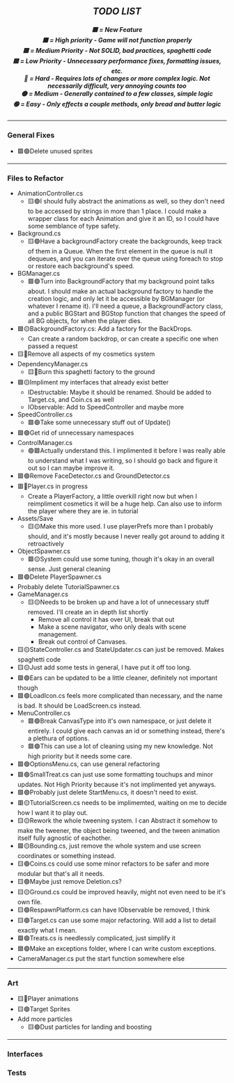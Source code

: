 <section id="header" align="center">
    <h1><em>TODO LIST</em></h1>
    <h5>🟦 = New Feature
    <br>🟥 = High priority - Game will not function properly
    <br>🟨 = Medium Priority - Not SOLID, bad practices, spaghetti code
    <br>🟩 = Low Priority - Unnecessary performance fixes, formatting issues, etc.
    <br>🔴 = Hard - Requires lots of changes or more complex logic. Not necessarily difficult, very annoying counts too
    <br>🟡  = Medium - Generally contained to a few classes, simple logic
    <br>🟢 = Easy - Only effects a couple methods, only bread and butter logic</h5>
</section>

---
<section id="general" align="left">
    <h3>General Fixes</h3>
    <ul>
        <li>🟩🟢Delete unused sprites</li>
    </ul>
</section>

---
<section id="reffiles" align="left">
    <h3>Files to Refactor</h3>
    <ul>
        <li>AnimationController.cs
            <ul>
                <li>🟨🟢I should fully abstract the animations as well, so they don't need to be accessed by strings in more than 1 place. I could make a wrapper class for each Animation and give it an ID, so I could have some semblance of type safety.</li>
            </ul>
        </li>
        <li>Background.cs
            <ul>
                <li>🟨🟢Have a backgroundFactory create the backgrounds, keep track of them in a Queue. When the first element in the queue is null it dequeues, and you can iterate over the queue using foreach to stop or restore each background's speed.</li>
            </ul>
        </li>
        <li>BGManager.cs
            <ul>
                <li>🟩🟢Turn into BackgroundFactory that my background point talks about. I should make an actual background factory to handle the creation logic, and only let it be accessible by BGManager (or whatever I rename it). I'll need a queue, a BackgroundFactory class, and a public BGStart and BGStop function that changes the speed of all BG objects, for when the player dies.</li>
            </ul>
        </li>
        <li>🟦🟡BackgroundFactory.cs: Add a factory for the BackDrops.
            <ul>
                <li>Can create a random backdrop, or can create a specific one when passed a request</li>
            </ul>
        </li>
        <li>🟨🔴Remove all aspects of my cosmetics system</li>
        <li>DependencyManager.cs
            <ul>
                <li>🟨🔴Burn this spaghetti factory to the ground</li>
            </ul>
        </li>
        <li>🟩🟡Impliment my interfaces that already exist better
            <ul>
                <li>IDestructable: Maybe it should be renamed. Should be added to Target.cs, and Coin.cs as well</li>
                <li>IObservable: Add to SpeedController and maybe more</li>
            </ul>
        </li>
        <li>SpeedController.cs
            <ul>
                <li>🟩🟢Take some unnecessary stuff out of Update()</li>
            </ul>
        </li>
        <li>🟩🟢Get rid of unnecessary namespaces</li>
        <li>ControlManager.cs
            <ul>
                <li>🟢🟩Actually understand this. I implimented it before I was really able to understand what I was writing, so I should go back and figure it out so I can maybe improve it.</li>
            </ul>
        </li>
        <li>🟩🟢Remove FaceDetector.cs and GroundDetector.cs</li>
        <li>🟥🔴Player.cs in progress
            <ul>
                <li>Create a PlayerFactory, a little overkill right now but when I reimpliment cosmetics it will be a huge help. Can also use to inform the player where they are ie. in tutorial</li>
            </ul>
        </li>
        <li>Assets/Save
            <ul>
                <li>🟨🟡Make this more used. I use playerPrefs more than I probably should, and it's mostly because I never really got around to adding it retroactively</li>
            </ul> 
        </li>
        <li>ObjectSpawner.cs
            <ul>
                <li>🟩🟡System could use some tuning, though it's okay in an overall sense. Just general cleaning</li>
            </ul>
        </li>
        <li>🟩🟢Delete PlayerSpawner.cs</li>
        <li>Probably delete TutorialSpawner.cs</li>
        <li>GameManager.cs
            <ul>
                <li>🟨🟡Needs to be broken up and have a lot of unnecessary stuff removed. I'll create an in depth list shortly
                    <ul>
                        <li>Remove all control it has over UI, break that out</li>
                        <li>Make a scene navigator, who only deals with scene management.</li>
                        <li>Break out control of Canvases.</li>
                    </ul>
                </li>
            </ul>
        </li>
        <li>🟨🟡StateController.cs and StateUpdater.cs can just be removed. Makes spaghetti code</li>
        <li>🟨🟡Just add some tests in general, I have put it off too long.</li>
        <li>🟩🟢Ears can be updated to be a little cleaner, definitely not important though</li>
        <li>🟩🟢LoadIcon.cs feels more complicated than necessary, and the name is bad. It should be LoadScreen.cs instead.</li>
        <li>MenuController.cs
            <ul>
                <li>🟩🟢Break CanvasType into it's own namespace, or just delete it entirely. I could give each canvas an id or something instead, there's a plethura of options.</li>
                <li>🟩🟢This can use a lot of cleaning using my new knowledge. Not high priority but it needs some care.</li>
            </ul>
        </li>
        <li>🟩🟢OptionsMenu.cs, can use general refactoring</li>
        <li>🟩🟢SmallTreat.cs can just use some formatting touchups and minor updates. Not High Priority because it's not implimented yet anyways.</li>
        <li>🟩🟢Probably just delete StartMenu.cs, it doesn't need to exist.</li>
        <li>🟥🟡TutorialScreen.cs needs to be implimemted, waiting on me to decide how I want it to play out.</li>
        <li>🟨🟡Rework the whole tweening system. I can Abstract it somehow to make the tweener, the object being tweened, and the tween animation itself fully agnostic of eachother.</li>
        <li>🟩🟡Bounding.cs, just remove the whole system and use screen coordinates or something instead.</li>
        <li>🟨🟢Coins.cs could use some minor refactors to be safer and more modular but that's all it needs.</li>
        <li>🟨🟢Maybe just remove Deletion.cs?</li>
        <li>🟨🟡Ground.cs could be improved heavily, might not even need to be it's own file.</li>
        <li>🟨🟢RespawnPlatform.cs can have IObservable be removed, I think</li>
        <li>🟨🟢Target.cs can use some major refactoring. Will add a list to detail exactly what I mean.</li>
        <li>🟩🟢Treats.cs is needlessly complicated, just simplify it</li>
        <li>🟦🟢Make an exceptions folder, where I can write custom exceptions.</li>
        <li>CameraManager.cs put the start function somewhere else</li>
    </ul>
</section>

---
<section id="art" align="left">
    <h3>Art</h3>
    <ul>
        <li>🟨🔴Player animations</li>
        <li>🟨🟢Target Sprites</li>
        <li>Add more particles
            <ul>
                <li>🟨🟢Dust particles for landing and boosting</li>
            </ul>
        </li>
    </ul>
</div>

---
<section id="interfaces" align="left">
    <h3>Interfaces</h3>
    <ul>
    </ul>
</section>
<section id="tests" align="left">
    <h3>Tests</h3>
</section>